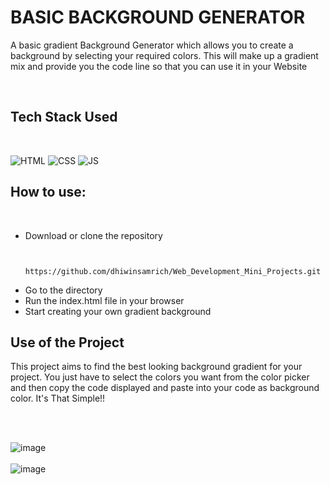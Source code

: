 <h1 id="basic-background-generator">BASIC BACKGROUND GENERATOR</h1>

<p>A basic gradient Background Generator which allows you to create a background by selecting your required colors. This will make up a gradient mix and provide you the code line so that you can use it in your Website</p>
<br>

<h2 id="tech-stack-used">Tech Stack Used</h2>
<br>

<p><img src="https://img.shields.io/badge/html5%20-%23E34F26.svg?&style=for-the-badge&logo=html5&logoColor=white" alt="HTML">
<img src="https://img.shields.io/badge/css3%20-%231572B6.svg?&style=for-the-badge&logo=css3&logoColor=white" alt="CSS">
<img src="https://img.shields.io/badge/javascript%20-%23323330.svg?&style=for-the-badge&logo=javascript&logoColor=%23F7DF1E" alt="JS"></p>

<h2 id="how-to-use">How to use:</h2>
<br>

<ul>
  <li>Download or clone the repository</li>
<pre><code>
  https://github.com/dhiwinsamrich/Web_Development_Mini_Projects.git
</code></pre>
  
  <li>Go to the directory</li>
  <li>Run the index.html file in your browser</li>
  <li>Start creating your own gradient background<br></li>
</ul>

<h2 id="use-of-the-project">Use of the Project</h2>

<p>
This project aims to find the best looking background gradient for your project. You just have to select the colors you want from the color picker and then copy the code displayed and paste into your code as background color.
It&#39;s That Simple!!
</p>
<br><br>

<p><img src="https://user-images.githubusercontent.com/67221487/124392353-ab6b0700-dd12-11eb-9093-b6309b08e2d5.png" alt="image">
<br><br>
<img src="https://user-images.githubusercontent.com/67221487/124392372-c2115e00-dd12-11eb-9743-9be785121fb4.png" alt="image"></p>
